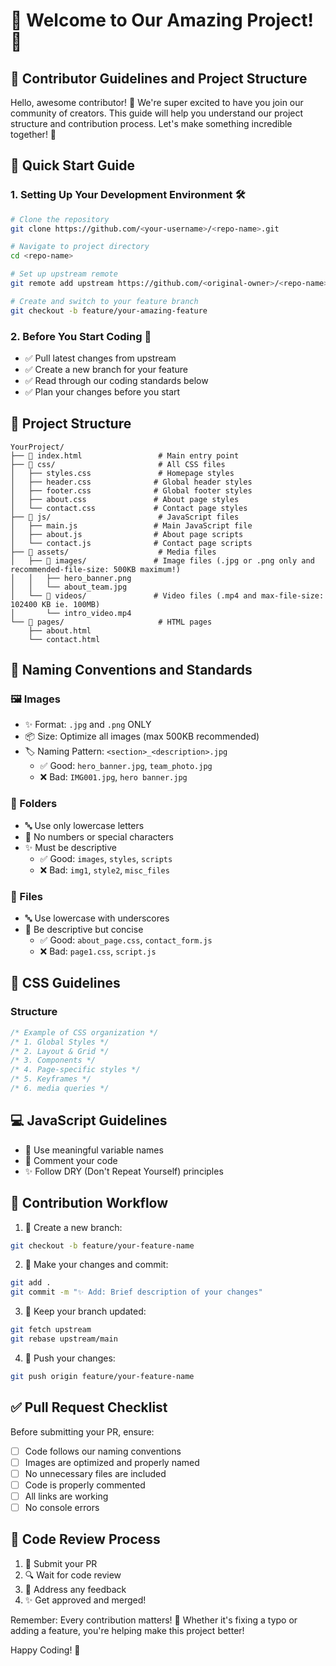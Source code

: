 # 🌟 Welcome to Our Amazing Project! 🌟

## 🎯 Contributor Guidelines and Project Structure

Hello, awesome contributor! 🎉 We're super excited to have you join our community of creators. This guide will help you understand our project structure and contribution process. Let's make something incredible together! 💫

## 🚀 Quick Start Guide

### 1. Setting Up Your Development Environment 🛠️

```bash
# Clone the repository
git clone https://github.com/<your-username>/<repo-name>.git

# Navigate to project directory
cd <repo-name>

# Set up upstream remote
git remote add upstream https://github.com/<original-owner>/<repo-name>.git

# Create and switch to your feature branch
git checkout -b feature/your-amazing-feature
```

### 2. Before You Start Coding 📝

- ✅ Pull latest changes from upstream
- ✅ Create a new branch for your feature
- ✅ Read through our coding standards below
- ✅ Plan your changes before you start

## 📂 Project Structure

```
YourProject/
├── 📄 index.html                 # Main entry point
├── 📂 css/                       # All CSS files
│   ├── styles.css               # Homepage styles
│   ├── header.css              # Global header styles
│   ├── footer.css              # Global footer styles
│   ├── about.css               # About page styles
│   └── contact.css             # Contact page styles
├── 📂 js/                        # JavaScript files
│   ├── main.js                 # Main JavaScript file
│   ├── about.js                # About page scripts
│   └── contact.js              # Contact page scripts
├── 📂 assets/                    # Media files
│   ├── 📂 images/               # Image files (.jpg or .png only and recommended-file-size: 500KB maximum!)
│   │   ├── hero_banner.png
│   │   └── about_team.jpg
│   └── 📂 videos/               # Video files (.mp4 and max-file-size: 102400 KB ie. 100MB)
│       └── intro_video.mp4
└── 📂 pages/                     # HTML pages
    ├── about.html
    └── contact.html
```

## 📏 Naming Conventions and Standards

### 🖼️ Images
- ✨ Format: `.jpg` and `.png` ONLY
- 📦 Size: Optimize all images (max 500KB recommended)
- 🏷️ Naming Pattern: `<section>_<description>.jpg`
  - ✅ Good: `hero_banner.jpg`, `team_photo.jpg`
  - ❌ Bad: `IMG001.jpg`, `hero banner.jpg`

### 📁 Folders
- 🔤 Use only lowercase letters
- 🚫 No numbers or special characters
- ✨ Must be descriptive
  - ✅ Good: `images`, `styles`, `scripts`
  - ❌ Bad: `img1`, `style2`, `misc_files`

### 📄 Files
- 🔤 Use lowercase with underscores
- 📝 Be descriptive but concise
  - ✅ Good: `about_page.css`, `contact_form.js`
  - ❌ Bad: `page1.css`, `script.js`

## 🎨 CSS Guidelines

### Structure
```css
/* Example of CSS organization */
/* 1. Global Styles */
/* 2. Layout & Grid */
/* 3. Components */
/* 4. Page-specific styles */
/* 5. Keyframes */
/* 6. media queries */
```

## 💻 JavaScript Guidelines

- 🎯 Use meaningful variable names
- 📝 Comment your code
- ✨ Follow DRY (Don't Repeat Yourself) principles

## 🔄 Contribution Workflow

1. 🌿 Create a new branch:
```bash
git checkout -b feature/your-feature-name
```

2. 💾 Make your changes and commit:
```bash
git add .
git commit -m "✨ Add: Brief description of your changes"
```

3. 🔄 Keep your branch updated:
```bash
git fetch upstream
git rebase upstream/main
```

4. 🚀 Push your changes:
```bash
git push origin feature/your-feature-name
```

## ✅ Pull Request Checklist

Before submitting your PR, ensure:
- [ ] Code follows our naming conventions
- [ ] Images are optimized and properly named
- [ ] No unnecessary files are included
- [ ] Code is properly commented
- [ ] All links are working
- [ ] No console errors

## 🤝 Code Review Process

1. 👀 Submit your PR
2. 🔍 Wait for code review
3. 📝 Address any feedback
4. ✨ Get approved and merged!

Remember: Every contribution matters! 🌟 Whether it's fixing a typo or adding a feature, you're helping make this project better! 

Happy Coding! 🚀
